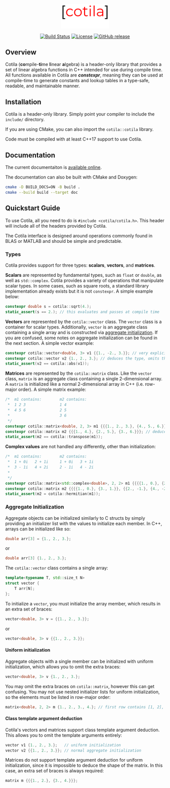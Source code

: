 <div align="center">
  <img src="logo.svg" width="30%" height="auto">

[![Build Status](https://travis-ci.org/calebzulawski/cotila.svg?branch=master)](https://travis-ci.org/calebzulawski/cotila)
[![License](https://img.shields.io/badge/License-Apache%202.0-blue.svg)](https://opensource.org/licenses/Apache-2.0)
[![GitHub release](https://img.shields.io/github/release/calebzulawski/cotila.svg)](https://github.com/calebzulawski/cotila/releases)

</div>

## Overview

Cotila (**co**mpile-**ti**me **l**inear **a**lgebra) is a header-only library that provides a set of linear algebra functions in C++ intended for use during compile time. 
All functions available in Cotila are ***constexpr***, meaning they can be used at compile-time to generate constants and lookup tables in a type-safe, readable, and maintainable manner.

## Installation

Cotila is a header-only library.  Simply point your compiler to include the `include/` directory.

If you are using CMake, you can also import the `cotila::cotila` library.

Code must be compiled with at least C++17 support to use Cotila.

## Documentation

The current documentaiton is [available online](https://calebzulawski.github.io/cotila/).

The documentation can also be built with CMake and Doxygen:
```bash
cmake -D BUILD_DOCS=ON -B build .
cmake --build build --target doc
```

## Quickstart Guide

To use Cotila, all you need to do is `#include <cotila/cotila.h>`.  This header will include all of the headers provided by Cotila.

The Cotila interface is designed around operations commonly found in BLAS or MATLAB and should be simple and predictable.

### Types

Cotila provides support for three types: **scalars**, **vectors**, and **matrices**.

**Scalars** are represented by fundamental types, such as `float` or `double`, as well as `std::complex`.  Cotila provides a variety of operations that manipulate scalar types.  In some cases, such as square roots, a standard library implementation already exists but it is not `constexpr`.  A simple example below:

```c++
constexpr double s = cotila::sqrt(4.);
static_assert(s == 2.); // this evaluates and passes at compile time
```

**Vectors** are represented by the `cotila::vector` class.  The `vector` class is a container for scalar types.  Additionally, `vector` is an aggregate class containing a single array and is constructed via [aggregate initialization](http://en.cppreference.com/w/cpp/language/aggregate_initialization).  If you are confused, some notes on aggregate initialization can be found in the next section.  A simple vector example:
```c++
constexpr cotila::vector<double, 3> v1 {{1., -2., 3.}}; // very explicit declaration
constexpr cotila::vector v2 {1., 2., 3.}; // deduces the type, omits the extra braces via uniform initialization
static_assert(v2 == cotila::abs(v1));
```

**Matrices** are represented by the `cotila::matrix` class.  Like the `vector` class, `matrix` is an aggregate class containing a single 2-dimensional array.  A `matrix` is initialized like a normal 2-dimensional array in C++ (i.e. row-major order).  A simple matrix example:
```c++
/*  m1 contains:        m2 contains:
 *  1 2 3               1 4
 *  4 5 6               2 5
 *                      3 6
 */
constexpr cotila::matrix<double, 2, 3> m1 {{{1., 2., 3.}, {4., 5., 6.}}}; // very explicit declaration
constexpr cotila::matrix m2 {{{1., 4.}, {2., 5.}, {3., 6.}}}; // deduces the type, but the extra braces are required
static_assert(m2 == cotila::transpose(m1));
```

**Complex values** are not handled any differently, other than initialization:
```c++
/*  m1 contains:        m2 contains:
 *  1 + 0i   2 + 1i     1 + 0i   3 + 1i
 *  3 - 1i   4 + 2i     2 - 1i   4 - 2i
 *
 */
constexpr cotila::matrix<std::complex<double>, 2, 2> m1 {{{{1., 0.}, {2., 1.}}, {{3., -1.}, {4., 2.}}}};
constexpr cotila::matrix m2 {{{{1., 0.}, {3., 1.}}, {{2., -1.}, {4., -2.}}}}; // complex types can be deduced, too!
static_assert(m2 = cotila::hermitian(m1));
```

### Aggregate Initialization

Aggregate objects can be initialized similarly to C structs by simply providing an initializer list with the values to initialize each member.  In C++, arrays can be initialized like so:
```c++
double arr[3] = {1., 2., 3.};
```
or
```c++
double arr[3] {1., 2., 3.};
```
The `cotila::vector` class contains a single array:
```c++
template<typename T, std::size_t N>
struct vector {
    T arr[N];
};
```
To initialize a `vector`, you must initialize the array member, which results in an extra set of braces:
```c++
vector<double, 3> v = {{1., 2., 3.}};
```
or
```c++
vector<double, 3> v {{1., 2., 3.}};
```

#### Uniform initialization

Aggregate objects with a single member can be initialized with uniform initialization, which allows you to omit the extra braces:
```c++
vector<double, 3> v {1., 2., 3.};
```

You may omit the extra braces on `cotila::matrix`, however this can get confusing.
You may not use nested initializer lists for uniform initialization, so the elements must be listed in row-major order:
```c++
matrix<double, 2, 2> m {1., 2., 3., 4.}; // first row contains [1, 2], second row contains [3, 4]
```

#### Class template argument deduction

Cotila's vectors and matrices support class template argument deduction.  This allows you to omit the template arguments entirely:
```c++
vector v1 {1., 2., 3.};   // uniform initialization
vector v2 {{1., 2., 3.}}; // normal aggregate initialization
```

Matrices do not support template argument deduction for uniform initialization, since it is impossible to deduce the shape of the matrix.
In this case, an extra set of braces is always required:
```c++
matrix m {{{1., 2.}, {3., 4.}}};
```
